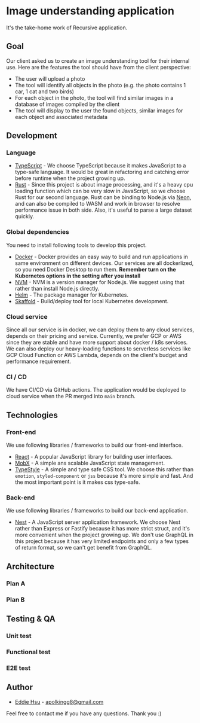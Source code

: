 # Image understanding application
It's the take-home work of Recursive application.

## Goal
Our client asked us to create an image understanding tool for their internal use. Here are the features the tool should have from the client perspective:

* The user will upload a photo
* The tool will identify all objects in the photo (e.g. the photo contains 1 car, 1 cat and two birds)
* For each object in the photo, the tool will find similar images in a database of images compiled by the client
* The tool will display to the user the found objects, similar images for each object and associated metadata

## Development

### Language
* [TypeScript](https://www.typescriptlang.org/) - We choose TypeScript because it makes JavaScript to a type-safe language. 
It would be great in refactoring and catching error before runtime when the project growing up.
* [Rust](https://www.rust-lang.org/) - Since this project is about image processing, and it's a heavy cpu loading function which can be very slow in JavaScript, so we choose Rust for our second language.
Rust can be binding to Node.js via [Neon](https://neon-bindings.com/), and can also be compiled to WASM and work in browser to resolve performance issue in both side.
Also, it's useful to parse a large dataset quickly.

### Global dependencies
You need to install following tools to develop this project.
* [Docker](https://www.docker.com/) - Docker provides an easy way to build and run applications in same environment on different devices. 
Our services are all dockerlized, so you need Docker Desktop to run them. **Remember turn on the Kubernetes options in the setting after you install**
* [NVM](https://github.com/nvm-sh/nvm) - NVM is a version manager for Node.js. We suggest using that rather than install Node.js directly.
* [Helm](https://helm.sh/) - The package manager for Kubernetes.
* [Skaffold](https://skaffold.dev/) - Build/deploy tool for local Kubernetes development.

### Cloud service
Since all our service is in docker, we can deploy them to any cloud services, depends on their pricing and service. 
Currently, we prefer GCP or AWS since they are stable and have more support about docker / k8s services. 
We can also deploy our heavy-loading functions to serverless services like GCP Cloud Function or AWS Lambda, depends on the client's budget and performance requirement.

### CI / CD
We have CI/CD via GitHub actions. The application would be deployed to cloud service when the PR merged into `main` branch. 

## Technologies

### Front-end
We use following libraries / frameworks to build our front-end interface.
* [React](https://reactjs.org/) - A popular JavaScript library for building user interfaces.
* [MobX](https://mobx.js.org/README.html) - A simple ans scalable JavaScript state management.
* [TypeStyle](https://typestyle.github.io/#/) - A simple and type safe CSS tool.
We choose this rather than `emotion`, `styled-component` or `jss` because it's more simple and fast.
And the most important point is it makes css type-safe.

### Back-end
We use following libraries / frameworks to build our back-end application.
* [Nest](https://nestjs.com/) - A JavaScript server application framework. 
We choose Nest rather than Express or Fastify because it has more strict struct, and it's more convenient when the project growing up.
We don't use GraphQL in this project because it has very limited endpoints and only a few types of return format, so we can't get benefit from GraphQL.

## Architecture

### Plan A

### Plan B

## Testing & QA

### Unit test

### Functional test

### E2E test

## Author
* [Eddie Hsu](https://github.com/apolkingg8) - apolkingg8@gmail.com

Feel free to contact me if you have any questions. Thank you :) 


